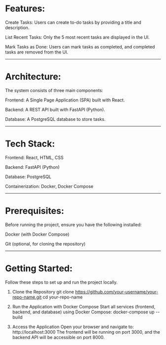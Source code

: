 # Features:
Create Tasks: Users can create to-do tasks by providing a title and description.

List Recent Tasks: Only the 5 most recent tasks are displayed in the UI.

Mark Tasks as Done: Users can mark tasks as completed, and completed tasks are removed from the UI.

--------------------------------------------------------------------------------------------------------
# Architecture:
The system consists of three main components:

Frontend: A Single Page Application (SPA) built with React.

Backend: A REST API built with FastAPI (Python).

Database: A PostgreSQL database to store tasks.

--------------------------------------------------------------------------------------------------------
# Tech Stack:
Frontend: React, HTML, CSS

Backend: FastAPI (Python)

Database: PostgreSQL

Containerization: Docker, Docker Compose

--------------------------------------------------------------------------------------------------------
# Prerequisites:
Before running the project, ensure you have the following installed:

Docker (with Docker Compose)

Git (optional, for cloning the repository)

--------------------------------------------------------------------------------------------------------
# Getting Started:
Follow these steps to set up and run the project locally.

1. Clone the Repository
git clone https://github.com/your-username/your-repo-name.git
cd your-repo-name

2. Run the Application with Docker Compose
Start all services (frontend, backend, and database) using Docker Compose:
docker-compose up --build

3. Access the Application
Open your browser and navigate to: http://localhost:3000
The frontend will be running on port 3000, and the backend API will be accessible on port 8000.





